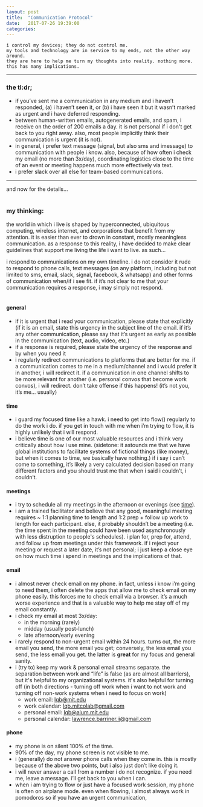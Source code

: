 ```yaml
---
layout: post
title:  "Communication Protocol"
date:   2017-07-26 19:39:00
categories: 
---
```


```
i control my devices; they do not control me.  
my tools and technology are in service to my ends, not the other way around.  
they are here to help me turn my thoughts into reality. nothing more.  
this has many implications.
```
---
### the tl:dr;

* if you’ve sent me a communication in any medium and i haven’t responded, (a) i haven’t seen it, or (b) i have seen it but it wasn’t marked as urgent and i have deferred responding.
* between human-written emails, autogenerated emails, and spam, i receive on the order of 200 emails a day. it is not personal if i don't get back to you right away. also, most people implicitly think their communication is urgent (it is not). 
* in general, i prefer text message (signal, but also sms and imessage) to communication with people i know. also, because of how often i check my email (no more than 3x/day), coordinating logistics close to the time of an event or meeting happens much more effectively via text. 
* i prefer slack over all else for team-based communications.

---

and now for the details...  
&nbsp;

### my thinking: 

the world in which i live is shaped by hyperconnected, ubiquitous computing, wireless internet, and corporations that benefit from my attention. it is easier than ever to drown in constant, mostly meaningless communication. as a response to this reality, i have decided to make clear guidelines that support me living the life i want to live. as such…

i respond to communications on my own timeline. i do not consider it rude to respond to phone calls, text messages (on any platform, including but not limited to sms, email, slack, signal, facebook, & whatsapp) and other forms of communication when/if i see fit. if it’s not clear to me that your communication requires a response, i may simply not respond.  
&nbsp;

#### general 
* if it is urgent that i read your communication, please state that explicitly (if it is an email, state this urgency in the subject line of the email. if it’s any other communication, please say that it’s urgent as early as possible in the communication (text, audio, video, etc.)
* if a response is required, please state the urgency of the response and by when you need it
* i regularly redirect communications to platforms that are better for me. if a communication comes to me in a medium/channel and i would prefer it in another, i will redirect it. if a communication in one channel shifts to be more relevant for another (i.e. personal convos that become work convos), i will redirect. don’t take offense if this happens! (it’s not you, it’s me… usually)

#### time
* i guard my focused time like a hawk. i need to get into flow() regularly to do the work i do. if you get in touch with me when i’m trying to flow, it is highly unlikely that i will respond. 
* i believe time is one of our most valuable resources and i think very critically about how i use mine. (sidetone:  it astounds me that we have global institutions to facilitate systems of fictional things (like money), but when it comes to time, we basically have nothing.) if i say i can’t come to something, it’s likely a very calculated decision based on many different factors and you should trust me that when i said i couldn’t, i couldn’t.

#### meetings
* i try to schedule all my meetings in the afternoon or evenings (see [time](#time)).
* i am a trained facilitator and believe that any good, meaningful meeting requires ~ 1:1  planning time to length and 1:2 prep + follow up work to length for each participant. else, it probably shouldn’t be a meeting (i.e. the time spent in the meeting could have been used asynchronously with less distruption to people's schedules). i plan for, prep for, attend, and follow up from meetings under this framework. if i reject your meeting or request a later date, it’s not personal; i just keep a close eye on how much time i spend in meetings and the implications of that. 

#### email
* i almost never check email on my phone. in fact, unless i know i’m going to need them, i often delete the apps that allow me to check email on my phone easily. this forces me to check email via a browser. it’s a much worse experience and that is a valuable way to help me stay off of my email constantly.
* i check my email at most 3x/day:
    * in the morning (rarely)
    * midday (usually post-lunch)
    * late afternoon/early evening
* i rarely respond to non-urgent email within 24 hours. turns out, the more email you send, the more email you get; conversely, the less email you send, the less email you get. the latter is **great** for my focus and general sanity. 
* i (try to) keep my work & personal email streams separate. the separation between work and “life” is false (as are almost all barriers), but it's helpful to my organizational systems. it's also helpful for turning off (in both directions - turning off work when i want to not work and turning off non-work systems when i need to focus on work)
    * work email: <lqb@mit.edu>
    * work calendar: <lqb.mitcolab@gmail.com>
    * personal email: <lqb@alum.mit.edu>
    * personal calendar: <lawrence.barriner.ii@gmail.com>

#### phone
* my phone is on silent 100% of the time.
* 90% of the day, my phone screen is not visible to me. 
* i (generally) do not answer phone calls when they come in. this is mostly because of the above two points, but i also just don’t like doing it. 
* i will never answer a call from a number i do not recognize. if you need me, leave a message. i’ll get back to you when i can.
* when i am trying to flow or just have a focused work session, my phone is often on airplane mode. even when flowing, i almost always work in pomodoros so if you have an urgent communication, 


[jekyll-gh]: https://github.com/mojombo/jekyll
[jekyll]:    http://jekyllrb.com
